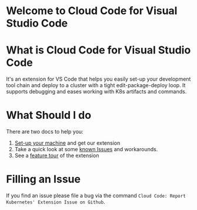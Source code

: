 # Welcome to Cloud Code for Visual Studio Code

# What is Cloud Code for Visual Studio Code

It's an extension for VS Code that helps you easily set-up your development tool chain and deploy to a cluster with a tight edit-package-deploy loop.  It supports debugging and eases working with K8s artifacts and commands.

# What Should I do

There are two docs to help you:
1. [Set-up your machine](1_startHere.md) and get our extension
1. Take a quick look at some [known Issues](knownIssues.md) and workarounds.
1. See a [feature tour](2_featureTour.md) of the extension

# Filling an Issue

If you find an issue please file a bug via the command `Cloud Code: Report Kubernetes' Extension Issue on Github`.



